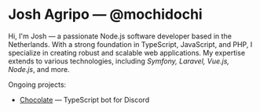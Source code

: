 # Josh Agripo &mdash; @mochidochi

Hi, I'm Josh &mdash; a passionate Node.js software developer based in the Netherlands. With a strong foundation in TypeScript, JavaScript, and PHP, I specialize in creating robust and scalable web applications. My expertise extends to various technologies, including *Symfony, Laravel, Vue.js, Node.js*, and more.

Ongoing projects:

- [Chocolate]() &mdash; TypeScript bot for Discord
